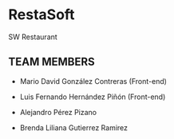 # RestaSoft
SW Restaurant 

## TEAM MEMBERS

* Mario David González Contreras (Front-end) 
* Luis Fernando Hernández Piñón (Front-end) 

* Alejandro Pérez Pizano
* Brenda Liliana Gutierrez Ramirez